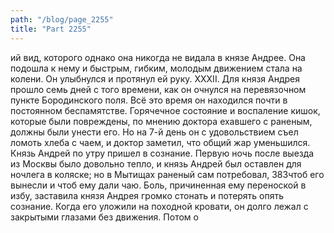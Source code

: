 ```yaml
---
path: "/blog/page_2255"
title: "Part 2255"
---
```


ий вид, которого однако она никогда не видала в князе Андрее. Она подошла к нему и быстрым, гибким, молодым движением стала на колени.
Он улыбнулся и протянул ей руку.
XXXII.
Для князя Андрея прошло семь дней с того времени, как он очнулся на перевязочном пункте Бородинского поля. Всё это время он находился почти в постоянном беспамятстве. Горячечное состояние и воспаление кишок, которые были повреждены, по мнению доктора ехавшего с раненым, должны были унести его. Но на 7-й день он с удовольствием съел ломоть хлеба с чаем, и доктор заметил, что общий жар уменьшился. Князь Андрей по утру пришел в сознание. Первую ночь после выезда из Москвы было довольно тепло, и князь Андрей был оставлен для ночлега в коляске; но в Мытищах раненый сам потребовал, 383чтоб его вынесли и чтоб ему дали чаю. Боль, причиненная ему переноской в избу, заставила князя Андрея громко стонать и потерять опять сознание. Когда его уложили на походной кровати, он долго лежал с закрытыми глазами без движения. Потом о
